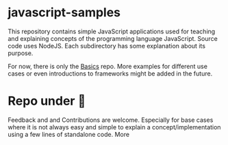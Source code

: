 # javascript-samples

This repository contains simple JavaScript applications used for teaching and explaining concepts of the programming 
language JavaScript. Source code uses NodeJS. Each subdirectory has some explanation about its purpose.

For now, there is only the [Basics](basics) repo. More examples for different use cases or even introductions
to frameworks might be added in the future. 

# Repo under :construction:
Feedback and and Contributions are welcome. Especially for base cases where it is not always easy and simple to explain 
a concept/implementation using a few lines of standalone code. More 
